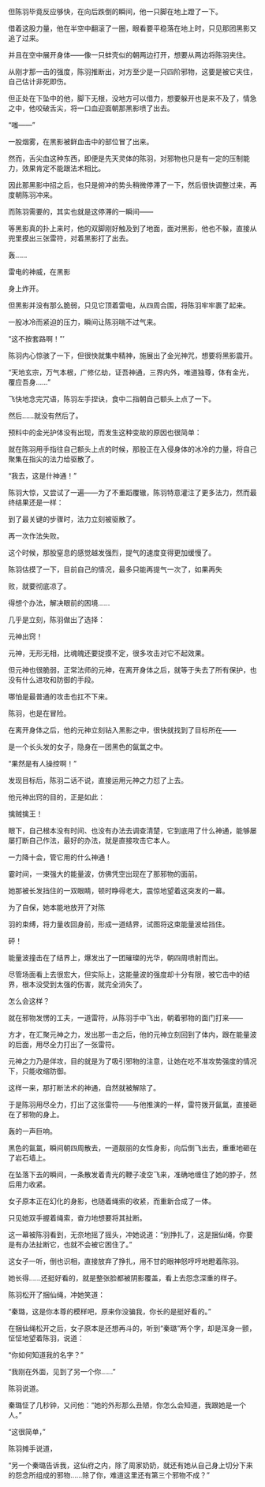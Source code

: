 但陈羽毕竟反应够快，在向后跌倒的瞬间，他一只脚在地上蹬了一下。

借着这股力量，他在半空中翻滚了一圈，眼看要平稳落在地上时，只见那团黑影又追了过来。

并且在空中展开身体——像一只蚌壳似的朝两边打开，想要从两边将陈羽夹住。

从刚才那一击的强度，陈羽推断出，对方至少是一只四阶邪物，这要是被它夹住，自己估计非死即伤。

但正处在下坠中的他，脚下无根，没地方可以借力，想要躲开也是来不及了，情急之中，他咬破舌尖，将一口血迎面朝那黑影喷了出去。

“嗤——”

一股烟雾，在黑影被鲜血击中的部位冒了出来。

然而，舌尖血这种东西，即便是先天灵体的陈羽，对邪物也只是有一定的压制能力，效果肯定不能跟法术相比。

因此那黑影中招之后，也只是俯冲的势头稍微停滞了一下，然后很快调整过来，再度朝陈羽冲来。

而陈羽需要的，其实也就是这停滞的一瞬间——

等黑影真的扑上来时，他的双脚刚好触及到了地面，面对黑影，他也不躲，直接从兜里摸出三张雷符，对着黑影打了出去。

轰……

雷电的神威，在黑影

身上炸开。

但黑影并没有那么脆弱，只见它顶着雷电，从四周合围，将陈羽牢牢裹了起来。

一股冰冷而紧迫的压力，瞬间让陈羽喘不过气来。

“这不按套路啊！”’

陈羽内心惊骇了一下，但很快就集中精神，施展出了金光神咒，想要将黑影震开。

“天地玄宗，万气本根，广修亿劫，证吾神通，三界内外，唯道独尊，体有金光，覆应吾身……”

飞快地念完咒语，陈羽左手捏诀，食中二指朝自己额头上点了一下。

然后……就没有然后了。

预料中的金光护体没有出现，而发生这种变故的原因也很简单：

就在陈羽用手指往自己额头上点的时候，那股正在入侵身体的冰冷的力量，将自己聚集在指尖的法力给驱散了。

“我去，这是什神通！”

陈羽大惊，又尝试了一遍——为了不重蹈覆辙，陈羽特意灌注了更多法力，然而最终结果还是一样：

到了最关键的步骤时，法力立刻被驱散了。

再一次作法失败。

这个时候，那股窒息的感觉越发强烈，提气的速度变得更加缓慢了。

陈羽估摸了一下，目前自己的情况，最多只能再提气一次了，如果再失

败，就要彻底凉了。

得想个办法，解决眼前的困境……

几乎是立刻，陈羽做出了选择：

元神出窍！

元神，无形无相，比魂魄还要捉摸不定，很多攻击对它不起效果。

但元神也很脆弱，正常法师的元神，在离开身体之后，就等于失去了所有保护，也没有什么进攻和防御的手段。

哪怕是最普通的攻击也扛不下来。

陈羽，也是在冒险。

在离开身体之后，他的元神立刻钻入黑影之中，很快就找到了目标所在——

是一个长头发的女子，隐身在一团黑色的氤氲之中。

“果然是有人操控啊！”

发现目标后，陈羽二话不说，直接运用元神之力怼了上去。

他元神出窍的目的，正是如此：

擒贼擒王！

眼下，自己根本没有时间、也没有办法去调查清楚，它到底用了什么神通，能够屡屡打断自己作法，最好的办法，就是直接攻击它本人。

一力降十会，管它用的什么神通！

霎时间，一束强大的能量波，仿佛凭空出现在了那邪物的面前。

她那被长发挡住的一双眼睛，顿时睁得老大，震惊地望着这突发的一幕。

为了自保，她本能地放开了对陈

羽的束缚，将力量收回身前，形成一道结界，试图将这束能量波给挡住。

砰！

能量波撞击在了结界上，爆发出了一团璀璨的光华，朝四周喷射而出。

尽管场面看上去很宏大，但实际上，这能量波的强度却十分有限，被它击中的结界，根本没受到太强的伤害，就完全消失了。

怎么会这样？

就在邪物发愣的工夫，一道雷符，从陈羽手中飞出，朝着邪物的面门打来——

方才，在汇聚元神之力，发出那一击之后，他的元神立刻回到了体内，跟在能量波的后面，用尽全力打出了一张雷符。

元神之力乃是佯攻，目的就是为了吸引邪物的注意，让她在吃不准攻势强度的情况下，只能收缩防御。

这样一来，那打断法术的神通，自然就被解除了。

于是陈羽用尽全力，打出了这张雷符——与他推演的一样，雷符拨开氤氲，直接砸在了邪物的身上。

轰的一声巨响。

黑色的氤氲，瞬间朝四周散去，一道靓丽的女性身影，向后倒飞出去，重重地砸在了岩石墙上。

在坠落下去的瞬间，一条散发着青光的鞭子凌空飞来，准确地缠住了她的脖子，然后用力收紧。

女子原本正在幻化的身影，也随着绳索的收紧，而重新合成了一体。

只见她双手握着绳索，奋力地想要将其扯断。

这一幕被陈羽看到，无奈地摇了摇头，冲她说道：“别挣扎了，这是捆仙绳，你要是有办法扯断它，也就不会被它困住了。”

这女子一听，倒也识相，直接放弃了挣扎，用不甘的眼神怒哼哼地瞪着陈羽。

她长得……还挺好看的，就是整张脸都被阴影覆盖，看上去怨念深重的样子。

陈羽松开了捆仙绳，冲她笑道：

“秦璐，这是你本尊的模样吧，原来你没骗我，你长的是挺好看的。”

在捆仙绳松开之后，女子原本是还想再斗的，听到“秦璐”两个字，却是浑身一颤，怔怔地望着陈羽，说道：

“你如何知道我的名字？”

“我刚在外面，见到了另一个你……”

陈羽说道。

秦璐怔了几秒钟，又问他：“她的外形那么丑陋，你怎么会知道，我跟她是一个人。”

“这很简单，”

陈羽摊手说道，

“另一个秦璐告诉我，这仙府之内，除了周家奶奶，就还有她从自己身上切分下来的怨念所组成的邪物……除了你，难道这里还有第三个邪物不成？”
